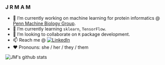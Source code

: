 ### J R M A M

- 🔭 I’m currently working on machine learning for protein informatics @ [Penn Machine Biology Group](https://delafuentelab.seas.upenn.edu).
- 🌱 I’m currently learning ```sklearn```, ```TensorFlow```.
- 👯 I’m looking to collaborate on ```R``` package development.
- 📫 Reach me @ [![LinkedIn][2.2]][2]
- :heart: Pronouns: she / her / they / them

![JM's github stats](https://github-readme-stats.vercel.app/api?username=jmaasch&hide=contribs,prs,issues&count_private=true&theme=onedark)



<!-- Icons -->
[2.2]: https://raw.githubusercontent.com/MartinHeinz/MartinHeinz/master/linkedin-3-16.png (LinkedIn icon without padding)
<!-- Links to your social media accounts -->
[2]: https://www.linkedin.com/in/jmaasch
